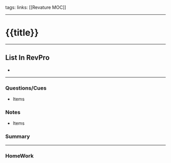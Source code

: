 tags:
links: [[Revature MOC]]

---

# {{title}}

---

## List In RevPro
- 

---

 ### Questions/Cues
- Items


### Notes
- Items


### Summary 

---  

### HomeWork
